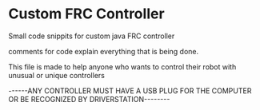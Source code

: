 # Custom FRC Controller
 Small code snippits for custom java FRC controller

comments for code explain everything that is being done. 

This file is made to help anyone who wants to control their robot with unusual or unique controllers

------ANY CONTROLLER MUST HAVE A USB PLUG FOR THE COMPUTER OR BE RECOGNIZED BY DRIVERSTATION--------